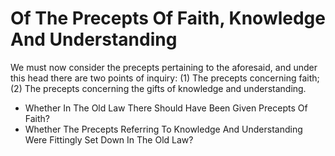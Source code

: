 # Of The Precepts Of Faith, Knowledge And Understanding

We must now consider the precepts pertaining to the aforesaid, and under this head there are two points of inquiry:
(1) The precepts concerning faith;
(2) The precepts concerning the gifts of knowledge and understanding.

* Whether In The Old Law There Should Have Been Given Precepts Of Faith?
* Whether The Precepts Referring To Knowledge And Understanding Were Fittingly Set Down In The Old Law?